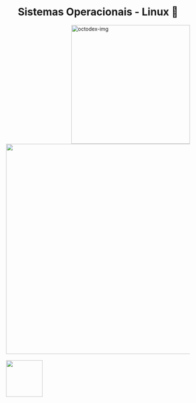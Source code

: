 <h1 align="center">Sistemas Operacionais - Linux 🐧</h1>

<div align="left" widht="100">
    <img align="right" src="../../../.github/deckfailcat.png" width="325" alt="octodex-img" title="octodex">

<br>

<img src="../../../.github/bg-linux.png" width="575">

</div>

<br>

<footer align="start">
    <img src="../../../.github/classroom.png" width="100" align="start">
</footer>
